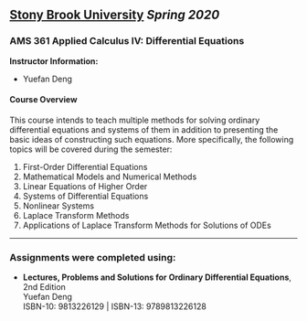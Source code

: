 ## [**Stony Brook University**](https://www.stonybrook.edu/) *Spring 2020*

### AMS 361 Applied Calculus IV: Differential Equations

**Instructor Information:**

- Yuefan Deng

#### Course Overview

This course intends to teach multiple methods for solving ordinary differential equations and systems of them in addition to presenting the basic ideas of constructing such equations. More specifically, the following topics will be covered during the semester:

1. First-Order Differential Equations
2. Mathematical Models and Numerical Methods
3. Linear Equations of Higher Order
4. Systems of Differential Equations
5. Nonlinear Systems
6. Laplace Transform Methods
7. Applications of Laplace Transform Methods for Solutions of ODEs

----------

### Assignments were completed using:<br>

- **Lectures, Problems and Solutions for Ordinary Differential Equations**, 2nd Edition <br>
Yuefan Deng<br>
ISBN-10: 9813226129  |  ISBN-13: 9789813226128
